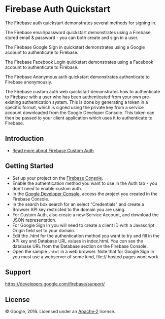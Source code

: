 Firebase Auth Quickstart
=============================

The Firebase auth quickstart demonstrates several methods for signing in.

The Firebase email/password quickstart demonstrates using a Firebase stored email & password - you can both create and sign in a user. 

The Firebase Google Sign in quickstart demonstrates using a Google account to authenticate to Firebase.

The Firebase Facebook Login quickstart demonstrates using a Facebook account to authenticate to Firebase.

The Firebase Anonymous auth quickstart demonstrates authenticate to Firebase anonymously.

The Firebase custom auth web quickstart demonstrates how to authenticate to Firebase with a user who has been authenticated from your own pre-existing authentication system. This is done by generating a token in a specific format, which is signed using the private key from a service account downloaded from the Google Developer Console. This token can then be passed to your client application which uses it to authenticate to Firebase.

Introduction
------------

- [Read more about Firebase Custom Auth](https://developers.google.com/firebase)

Getting Started
---------------

- Set up your project on the [Firebase Console](http://g.co/firebase).
- Enable the authentication method you want to use in the Auth tab - you don't need to enable custom auth.
- In the [Google Developer Console](https://console.developers.google.com), access the project you created in the Firebase Console. 
- In the search box search for an select "Credentials" and create a Browser API key restricted to the domain you are using.
- For Custom Auth, also create a new Service Account, and download the JSON representation.
- For Google Sign In you will need to create a client ID with a Javascript Origin field set to your domain.
- Edit the .html for the authentication method you want to try and fill in the API key and Database URL values in index.html. You can see the database URL from the Database section on the Firebase Console.
- Open the sample `.html` in a web browser. Note that for Google Sign In you must use a webserver of some kind, file:// hosted pages wont work.

Support
-------

https://developers.google.com/firebase/support/


License
-------

© Google, 2016. Licensed under an [Apache-2](../LICENSE) license.